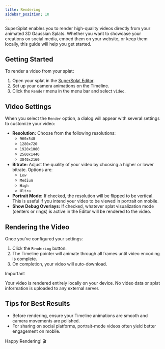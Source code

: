 ```yaml
---
title: Rendering
sidebar_position: 10
---
```


SuperSplat enables you to render high-quality videos directly from your animated 3D Gaussian Splats. Whether you want to showcase your creations on social media, embed them on your website, or keep them locally, this guide will help you get started.

## Getting Started

To render a video from your splat:

1. Open your splat in the [SuperSplat Editor](https://superspl.at/editor).
2. Set up your camera animations on the Timeline.
3. Click the `Render` menu in the menu bar and select `Video`.

## Video Settings

When you select the `Render` option, a dialog will appear with several settings to customize your video:

- **Resolution:** Choose from the following resolutions:
  - `960x540`
  - `1280x720`
  - `1920x1080`
  - `2560x1440`
  - `3840x2160`
- **Bitrate:** Adjust the quality of your video by choosing a higher or lower bitrate. Options are:
  - `Low`
  - `Medium`
  - `High`
  - `Ultra`
- **Portrait Mode:** If checked, the resolution will be flipped to be vertical. This is useful if you intend your video to be viewed in portrait on mobile.
- **Show Debug Overlays:** If checked, whatever splat visualization mode (centers or rings) is active in the Editor will be rendered to the video.

## Rendering the Video

Once you've configured your settings:

1. Click the `Rendering` button.
2. The Timeline pointer will animate through all frames until video encoding is complete.
3. On completion, your video will auto-download.

> [!IMPORTANT]
Your video is rendered entirely locally on your device. No video data or splat information is uploaded to any external server.

## Tips for Best Results

- Before rendering, ensure your Timeline animations are smooth and camera movements are polished.
- For sharing on social platforms, portrait-mode videos often yield better engagement on mobile.

Happy Rendering! 🎬
